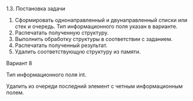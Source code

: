 1.3.	Постановка задачи
1. Сформировать однонаправленный и двунаправленный списки или стек и очередь. Тип информационного поля указан в варианте.
2. Распечатать полученную структуру.
3. Выполнить обработку структуры в соответствии с заданием.
4. Распечатать полученный результат.
5. Удалить соответствующую структуру из памяти.

Вариант 8

Тип информационного поля int.

Удалить из очереди последний элемент с четным информационным полем.
